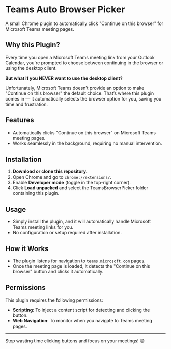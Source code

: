 # Teams Auto Browser Picker

A small Chrome plugin to automatically click "Continue on this browser" for Microsoft Teams meeting pages.

## Why this Plugin?

Every time you open a Microsoft Teams meeting link from your Outlook Calendar, you're prompted to choose between continuing in the browser or using the desktop client.  

**But what if you NEVER want to use the desktop client?**  

Unfortunately, Microsoft Teams doesn’t provide an option to make "Continue on this browser" the default choice. That’s where this plugin comes in — it automatically selects the browser option for you, saving you time and frustration.

## Features

- Automatically clicks "Continue on this browser" on Microsoft Teams meeting pages.
- Works seamlessly in the background, requiring no manual intervention.

## Installation

1. **Download or clone this repository.**
2. Open Chrome and go to `chrome://extensions/`.
3. Enable **Developer mode** (toggle in the top-right corner).
4. Click **Load unpacked** and select the TeamsBrowserPicker folder containing this plugin.

## Usage

- Simply install the plugin, and it will automatically handle Microsoft Teams meeting links for you.
- No configuration or setup required after installation.

## How it Works

- The plugin listens for navigation to `teams.microsoft.com` pages.
- Once the meeting page is loaded, it detects the "Continue on this browser" button and clicks it automatically.

## Permissions

This plugin requires the following permissions:
- **Scripting**: To inject a content script for detecting and clicking the button.
- **Web Navigation**: To monitor when you navigate to Teams meeting pages.


---

Stop wasting time clicking buttons and focus on your meetings! 😊